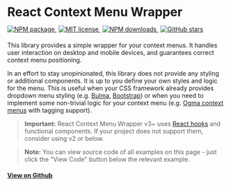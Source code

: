 React Context Menu Wrapper
======

<div style="margin-top: -5px; margin-bottom: 20px;">
  <a href="https://www.npmjs.com/package/chonky">
    <img alt="NPM package" src="https://img.shields.io/npm/v/react-context-menu-wrapper.svg">
  </a>
  <a href="https://tldrlegal.com/license/mit-license" style="margin-left: 5px;">
    <img alt="MIT license" src="https://img.shields.io/npm/l/react-context-menu-wrapper">
  </a>
  <a href="https://www.npmjs.com/package/react-context-menu-wrapper" style="margin-left: 5px;">
    <img alt="NPM downloads" src="https://img.shields.io/npm/dt/react-context-menu-wrapper">
  </a>
  <a href="https://github.com/TimboKZ/Chonky" style="margin-left: 5px;">
    <img alt="GitHub stars" src="https://img.shields.io/github/stars/TimboKZ/react-context-menu-wrapper">
  </a>
</div>

This library provides a simple wrapper for your context menus. It handles user interaction on desktop and mobile
devices, and guarantees correct context menu positioning.

In an effort to stay unopinionated, this library does not provide any styling or additional components. It is up to you
define your own styles and logic for the menu. This is useful when your CSS framework already provides dropdown menu
styling (e.g. [Bulma](https://bulma.io/), [Bootstrap](https://getbootstrap.com/)) or when you need to implement some
non-trivial logic for your context menu (e.g. [Ogma context menus](https://github.com/TimboKZ/Ogma) with tagging
support).

> **Important:** React Context Menu Wrapper v3+ uses [React hooks](https://reactjs.org/docs/hooks-intro.html) and
functional components. If your project does not support them, consider using v2 or below.

<div></div>

> **Note:** You can view source code of all examples on this page - just click the "View Code" button below the 
relevant example.

#### [View on Github](https://github.com/TimboKZ/react-context-menu-wrapper)